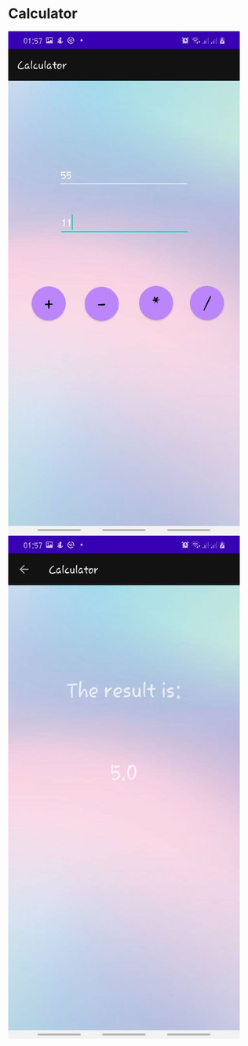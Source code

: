 # Calculator

![alt text](https://github.com/MIA1kl/Calculator/blob/master/calc0.jpg?raw=true)
![alt text](https://github.com/MIA1kl/Calculator/blob/master/calc1.jpg?raw=true)
